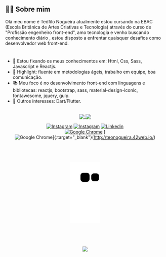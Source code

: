 ## 👨‍💻 Sobre mim

Olá meu nome é Teófilo Nogueira atualmente estou cursando na EBAC (Escola Britânica de Artes Criativas e Tecnologia) através do curso de "Profissão engenheiro front-end", amo tecnologia e venho buscando conhecimento diário , estou disposto a enfrentar quaisquer desafios como desenvolvedor web front-end.

#
- 🌲 Estou fixando os meus conhecimentos em: Html, Css, Sass, Javascript e Reactjs.
- 🤗 Highlight: fluente em metodologias ágeis, trabalho em equipe, boa comunicação.
- 📚 Meu foco é no desenvolvimento front-end com linguagens e bibliotecas: reactjs, bootstrap, sass, material-design-iconic, fontawesome, jquery, gulp.
- 📘 Outros interesses: Dart/Flutter.
<br />

<div align="center">
  <a href="https://github.com/TeoNogueira">
  <img height="180em" align="center" src="https://github-readme-stats.vercel.app/api?username=teonogueira&show_icons=true&theme=react&include_all_commits=true&count_private=true"/>
  <img height="180em"  align="center" src="https://github-readme-stats.vercel.app/api/top-langs/?username=TeoNogueira&layout=compact&langs_count=7&theme=react" />


</div>

[<div align="center">![Instagram](https://img.shields.io/badge/-Instagram-057a7b?style=for-the-badge&logo=instagram&logoColor=fff)](https://www.instagram.com/teo_nogueira/) [![Instagram](https://img.shields.io/badge/-beginjscript-057a7b?style=for-the-badge&logo=Instagram&logoColor=77bcef)](https://www.instagram.com/beginjscript/)  [![Linkedin](https://img.shields.io/badge/-linkedin-057a7b?style=for-the-badge&logo=linkedin&logoColor=bffff9)</div>](https://www.linkedin.com/in/teonogueira/) [<div align="center" target="_blank">![Google Chrome](https://img.shields.io/badge/Current_Course_EBAC-7c25f8?style=for-the-badge&logo=GoogleChrome&logoColor=fff)](https://ebaconline.com.br/front-end-profession/)
[<div align="center" target="_blank">![Google Chrome](https://img.shields.io/badge/Website-7c25f8?style=for-the-badge&logo=GoogleChrome&logoColor=fff)]{:target="_blank"}(http://teonogueira.42web.io/)
#
<br /> 
  
  ![Snake animation](https://github.com/TeoNogueira/TeoNogueira/blob/output/github-contribution-grid-snake.svg) 
  
#
<br /> 

<div align='center'>
 
  <a href="#"><img src="https://views-badge.glitch.me/badge?page_id=TeoNogueira.visitor-badge"/></a>
</div> 



 
